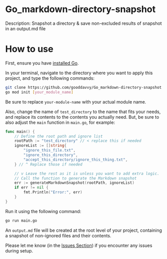 # Go_markdown-directory-snapshot

Description: Snapshot a directory & save non-excluded results of snapshot in an output.md file

# How to use

First, ensure you have [installed Go](https://go.dev/dl/).

In your terminal, navigate to the directory where you want to apply this project, and type the following commands:

```bash
git clone https://github.com/gooddavvy/Go_markdown-directory-snapshot
go mod init [your_module_name]
```

Be sure to replace `your-module-name` with your actual module name.

Also, change the name of `test_directory` to the name that fits your needs, and replace its contents to the contents you actually need. But, be sure to also adjust the `main` function in `main.go`, for example:

```go
func main() {
	// Define the root path and ignore list
	rootPath := "test_directory" // < replace this if needed
	ignoreList := []string{
		"ignore_this_file.txt",
		"ignore_this_directory",
		"accept_this_directory/ignore_this_thing.txt",
	} // ^ Replace those if needed

    // v Leave the rest as it is unless you want to add extra logic.
	// Call the function to generate the Markdown snapshot
	err := generateMarkdownSnapshot(rootPath, ignoreList)
	if err != nil {
		fmt.Println("Error:", err)
	}
}
```

Run it using the following command:

```bash
go run main.go
```

An `output.md` file will be created at the root level of your project, containing a snapshot of non-ignored files and their contents.

Please let me know (in the [Issues Section](https://github.com/gooddavvy/Go_markdown-directory-snapshot/issues)) if you encounter any issues during setup.
